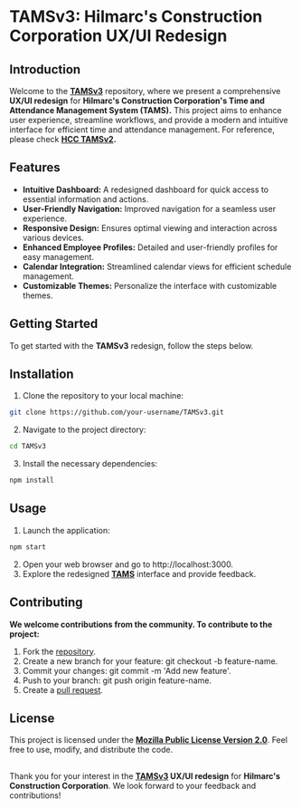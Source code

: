 # TAMSv3: Hilmarc's Construction Corporation UX/UI Redesign

## Introduction

Welcome to the **[TAMSv3](https://github.com/MasterZeeno/TAMSv3)** repository, where we present a comprehensive **UX/UI redesign** for **Hilmarc's Construction Corporation's Time and Attendance Management System (TAMS).** This project aims to enhance user experience, streamline workflows, and provide a modern and intuitive interface for efficient time and attendance management. For reference, please check **[HCC TAMSv2](https://hcc-tams.com.ph).**

## Features

- **Intuitive Dashboard:** A redesigned dashboard for quick access to essential information and actions.
- **User-Friendly Navigation:** Improved navigation for a seamless user experience.
- **Responsive Design:** Ensures optimal viewing and interaction across various devices.
- **Enhanced Employee Profiles:** Detailed and user-friendly profiles for easy management.
- **Calendar Integration:** Streamlined calendar views for efficient schedule management.
- **Customizable Themes:** Personalize the interface with customizable themes.

## Getting Started

To get started with the **TAMSv3** redesign, follow the steps below.

## Installation

1. Clone the repository to your local machine:

```bash
git clone https://github.com/your-username/TAMSv3.git
```
2. Navigate to the project directory:

```bash
cd TAMSv3
```
3. Install the necessary dependencies:

```bash
npm install
```
## Usage
1. Launch the application:

```bash
npm start
```
2. Open your web browser and go to http://localhost:3000.
3. Explore the redesigned **[TAMS](https://github.com/MasterZeeno/TAMSv3)** interface and provide feedback.

## Contributing

**We welcome contributions from the community. To contribute to the project:**

1. Fork the [repository](https://github.com/MasterZeeno/TAMSv3/fork).
2. Create a new branch for your feature: git checkout -b feature-name.
3. Commit your changes: git commit -m 'Add new feature'.
4. Push to your branch: git push origin feature-name.
5. Create a [pull request](https://github.com/MasterZeeno/TAMSv3/fork).

## License

This project is licensed under the **[Mozilla Public License Version 2.0](https://github.com/MasterZeeno/TAMSv3?tab=MPL-2.0-1-ov-file#readme)**. Feel free to use, modify, and distribute the code.


##
Thank you for your interest in the **[TAMSv3](https://github.com/MasterZeeno/TAMSv3) UX/UI redesign** for **Hilmarc's Construction Corporation**. We look forward to your feedback and contributions!
